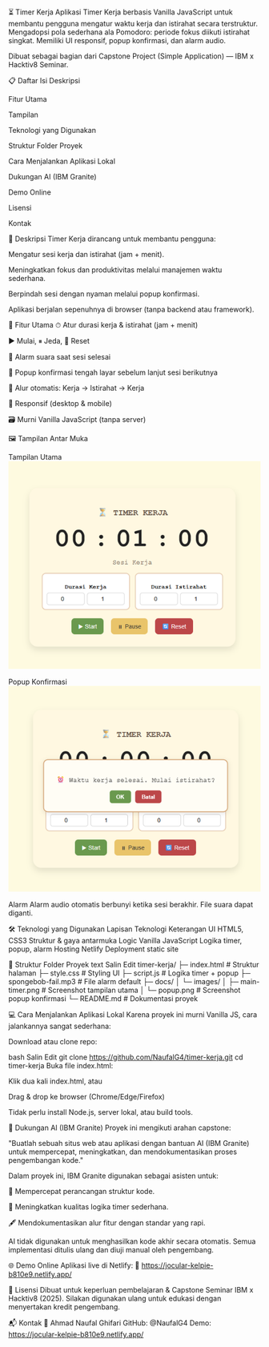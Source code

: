 ⏳ Timer Kerja
Aplikasi Timer Kerja berbasis Vanilla JavaScript untuk membantu pengguna mengatur waktu kerja dan istirahat secara terstruktur. Mengadopsi pola sederhana ala Pomodoro: periode fokus diikuti istirahat singkat. Memiliki UI responsif, popup konfirmasi, dan alarm audio.

Dibuat sebagai bagian dari Capstone Project (Simple Application) — IBM x Hacktiv8 Seminar.

📋 Daftar Isi
Deskripsi

Fitur Utama

Tampilan

Teknologi yang Digunakan

Struktur Folder Proyek

Cara Menjalankan Aplikasi Lokal

Dukungan AI (IBM Granite)

Demo Online

Lisensi

Kontak

🎯 Deskripsi
Timer Kerja dirancang untuk membantu pengguna:

Mengatur sesi kerja dan istirahat (jam + menit).

Meningkatkan fokus dan produktivitas melalui manajemen waktu sederhana.

Berpindah sesi dengan nyaman melalui popup konfirmasi.

Aplikasi berjalan sepenuhnya di browser (tanpa backend atau framework).

🚀 Fitur Utama
⏱ Atur durasi kerja & istirahat (jam + menit)

▶ Mulai, ⏸ Jeda, 🔄 Reset

🔔 Alarm suara saat sesi selesai

💬 Popup konfirmasi tengah layar sebelum lanjut sesi berikutnya

🔁 Alur otomatis: Kerja → Istirahat → Kerja

📱 Responsif (desktop & mobile)

🗃 Murni Vanilla JavaScript (tanpa server)

🖼 Tampilan Antar Muka

Tampilan Utama
![Tampilan Utama](./docs/images/main-timer.png)

Popup Konfirmasi
![Popup Konfirmasi](./docs/images/popup.png)

Alarm
Alarm audio otomatis berbunyi ketika sesi berakhir. File suara dapat diganti.

🛠 Teknologi yang Digunakan
Lapisan	Teknologi	Keterangan
UI	HTML5, CSS3	Struktur & gaya antarmuka
Logic	Vanilla JavaScript	Logika timer, popup, alarm
Hosting	Netlify	Deployment static site

📂 Struktur Folder Proyek
text
Salin
Edit
timer-kerja/
├─ index.html              # Struktur halaman
├─ style.css               # Styling UI
├─ script.js               # Logika timer + popup
├─ spongebob-fail.mp3      # File alarm default
├─ docs/
│  └─ images/
│     ├─ main-timer.png    # Screenshot tampilan utama
│     └─ popup.png         # Screenshot popup konfirmasi
└─ README.md               # Dokumentasi proyek

💻 Cara Menjalankan Aplikasi Lokal
Karena proyek ini murni Vanilla JS, cara jalankannya sangat sederhana:

Download atau clone repo:

bash
Salin
Edit
git clone https://github.com/NaufalG4/timer-kerja.git
cd timer-kerja
Buka file index.html:

Klik dua kali index.html, atau

Drag & drop ke browser (Chrome/Edge/Firefox)

Tidak perlu install Node.js, server lokal, atau build tools.

🧠 Dukungan AI (IBM Granite)
Proyek ini mengikuti arahan capstone:

"Buatlah sebuah situs web atau aplikasi dengan bantuan AI (IBM Granite) untuk mempercepat, meningkatkan, dan mendokumentasikan proses pengembangan kode."

Dalam proyek ini, IBM Granite digunakan sebagai asisten untuk:

🚀 Mempercepat perancangan struktur kode.

🧠 Meningkatkan kualitas logika timer sederhana.

🖋 Mendokumentasikan alur fitur dengan standar yang rapi.

AI tidak digunakan untuk menghasilkan kode akhir secara otomatis. Semua implementasi ditulis ulang dan diuji manual oleh pengembang.

🌐 Demo Online
Aplikasi live di Netlify:
🔗 https://jocular-kelpie-b810e9.netlify.app/

📜 Lisensi
Dibuat untuk keperluan pembelajaran & Capstone Seminar IBM x Hacktiv8 (2025).
Silakan digunakan ulang untuk edukasi dengan menyertakan kredit pengembang.

📬 Kontak
👤 Ahmad Naufal Ghifari
GitHub: @NaufalG4
Demo: https://jocular-kelpie-b810e9.netlify.app/